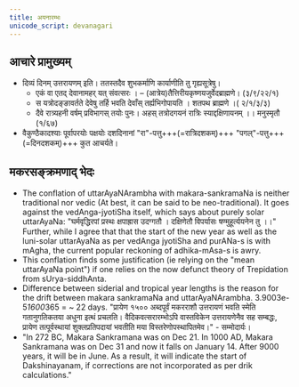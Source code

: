 ```yaml
---
title: अयनारम्भः
unicode_script: devanagari
---
```


## आचारे प्रामुख्यम्
- दिव्यं दिनम् उत्तरायणम् इति। ततस्तदैव शुभकर्माणि कार्याणीति तु गृह्यसूत्रेषु।
    - एकं वा एतद् देवानामहर् यत् संवत्सरः । – (आत्रेय)तैत्तिरीयकृष्णयजुर्वेदब्राह्मणे। (३/९/२२/१)
    - स यत्रोदङ्ङावर्तते देवेषु तर्हि भवति देवाँस् तर्ह्यभिगोपायति । शतपथ ब्राह्मणे ।( २/१/३/३)
    - दैवे रात्र्यहनी वर्षम् प्रविभागस् तयोः पुनः। अहस् तत्रोदगयनं रात्रिः स्याद्दक्षिणायनम् ।। मनुस्मृतौ (१/६७)
- वैकुण्ठैकादश्याः पूर्वापरयोः पक्षयोः दशदिनानां "रा"-पत्तु+++(=रात्रिदशकम्)+++ "पगल्"-पत्तु+++(=दिनदशकम्)+++ कुत आचर्यते।

## मकरसङ्क्रमणाद् भेदः
- The conflation of uttarAyaNArambha with makara-sankramaNa is neither traditional nor vedic (At best, it can be said to be neo-traditional). It goes against the vedAnga-jyotiSha itself, which says about purely solar uttarAyaNa: "घर्मवृद्धिरपां प्रस्थः क्षपाह्रास उदग्गतौ । दक्षिणेतौ विपर्यासः षण्मुहूर्त्ययनेन तु ।।" Further, while I agree that that the start of the new year as well as the luni-solar uttarAyaNa as per vedAnga jyotiSha and purANa-s is with mAgha, the current popular reckoning of adhika-mAsa-s is awry.
- This conflation finds some justification (ie relying on the "mean uttarAyaNa point") if one relies on the now defunct theory of Trepidation from sUrya-siddhAnta.
- Difference between siderial and tropical year lengths is the reason for the drift between makara sankramaNa and uttarAyaNArambha. 3.9003e-5*1600*365 = ~ 22 days. "प्रायेण १५०० अब्दपूर्वं मकरराशौ उत्तरायणं भवति स्मेति गतानुगतिकतया अधुना इत्थं प्रचलति। वैदिकवत्सरारम्भोऽपि वास्तविकेन उत्तरायणेनैव सह सम्बद्धः, प्रायेण तत्पूर्वस्थायां शुक्लप्रतिपदायां भवतीति मया विस्तरेणोपस्थापितमेव।" \- सम्मोदार्यः।
- "In 272 BC, Makara Sankramana was on Dec 21. In 1000 AD, Makara Sankramana was on Dec 31 and now it falls on January 14. After 9000 years, it will be in June. As a result, it will indicate the start of Dakshinayanam, if corrections are not incorporated as per drik calculations."
